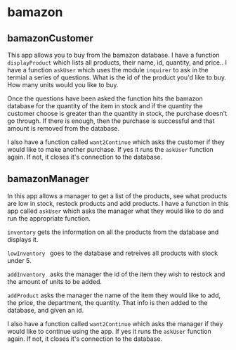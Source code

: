 # bamazon

## bamazonCustomer

This app allows you to buy from the bamazon database. I have a function `displayProduct` which lists all products, their name, id, quantity, and price.. I have a function `askUser` which uses the module `inquirer` to ask in the termial a series of questions. What is the id of the product you'd like to buy.
How many units would you like to buy.

Once the questions have been asked the function hits the bamazon database for the quantity of the item in stock and if the quantity the customer choose is greater than the quantity in stock, the purchase doesn't go through. If there is enough, then the purchase is successful and that amount is removed from the database.

I also have a function called `want2Continue` which asks the customer if they would like to make another purchase. If yes it runs the `askUser` function again. If not, it closes it's connection to the database.


## bamazonManager

In this app allows a manager to get a list of the products, see what products are low in stock, restock products and add products. I have a function in this app called `askUser` which asks the manager what they would like to do and run the appropriate function.

`inventory` gets the information on all the products from the database and displays it.

`lowInventory ` goes to the database and retreives all products with stock under 5.

`addInventory ` asks the manager the id of the item they wish to restock and the amount of units to be added.

`addProduct` asks the manager the name of the item they would like to add, the price, the department, the quantity. That info is then added to the database, and given an id.

I also have a function called `want2Continue` which asks the manager if they would like to continue using the app. If yes it runs the `askUser` function again. If not, it closes it's connection to the database.